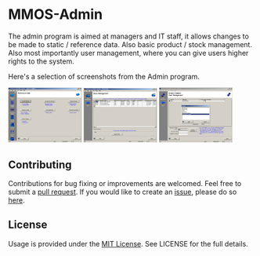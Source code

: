 # MMOS-Admin




The admin program is aimed at managers and IT staff, it allows changes to be made to static / reference data. Also basic product / stock management. Also most importantly user management, where you can give users higher rights to the system.

Here's a selection of screenshots from the Admin program.

<img src="https://github.com/JulesMoorhouse/MMOS/raw/master/gfx/admin-reference-data.png" width="150" height=""> <img src="https://github.com/JulesMoorhouse/MMOS/raw/master/gfx/admin-stock-management.png" width="150" height=""> <img src="https://github.com/JulesMoorhouse/MMOS/raw/master/gfx/admin-user-management.png" width="150" height="">


## Contributing
Contributions for bug fixing or improvements are welcomed. Feel free to submit a <a href="https://github.com/JulesMoorhouse/MMOS/pulls">pull request</a>. If you would like to create an <a href="https://github.com/JulesMoorhouse/MMOS/issues">issue</a>, please do so <a href="https://github.com/JulesMoorhouse/MMOS/issues">here</a>.

## License
Usage is provided under the [MIT License](http://opensource.org/licenses/mit-license.php). See LICENSE for the full details.
